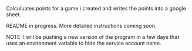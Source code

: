 Calculuates points for a game i created and writes the points into a google sheet. 

README in progress. More detailed instructions coming soon.

NOTE: I will be pushing a new version of the program in a few days that uses an environment variable to hide the service account name. 
